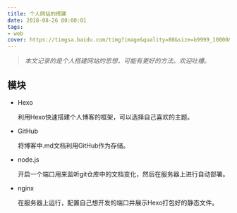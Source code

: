 ```yaml
---
title: 个人网站的搭建
date: 2018-08-26 00:00:01
tags:
- web
cover: https://timgsa.baidu.com/timg?image&quality=80&size=b9999_10000&sec=1535477011975&di=94d4c3579ab340a30e1dd6e2051c2757&imgtype=0&src=http%3A%2F%2Fcdn2.hubspot.net%2Fhub%2F153377%2Ffile-1603872811-jpg%2Fkaizen.jpg%3Ft%3D1412948026141
---
```


> *本文记录的是个人搭建网站的思想，可能有更好的方法。欢迎吐槽。*

## 模块

* Hexo

  利用Hexo快速搭建个人博客的框架，可以选择自己喜欢的主题。

* GitHub

  将博客中.md文档利用GitHub作为存储。

* node.js

  开启一个端口用来监听git仓库中的文档变化，然后在服务器上进行自动部署。

* nginx

  在服务器上运行，配置自己想开发的端口并展示Hexo打包好的静态文件。



